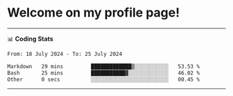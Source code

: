 # Welcome on my profile page!
<!-- print(("dralla"[::-1]+"s").capitalize()) -->

<!-- ---
👨🏻‍💻 **Busy With**
* Learning new Skills.
* Building small Projects.
* Being helpful. -->

---
📊 **Coding Stats**
<!--START_SECTION:waka-->

```txt
From: 18 July 2024 - To: 25 July 2024

Markdown   29 mins         █████████████▒░░░░░░░░░░░   53.53 %
Bash       25 mins         ███████████▓░░░░░░░░░░░░░   46.02 %
Other      0 secs          ░░░░░░░░░░░░░░░░░░░░░░░░░   00.45 %
```

<!--END_SECTION:waka-->
---
